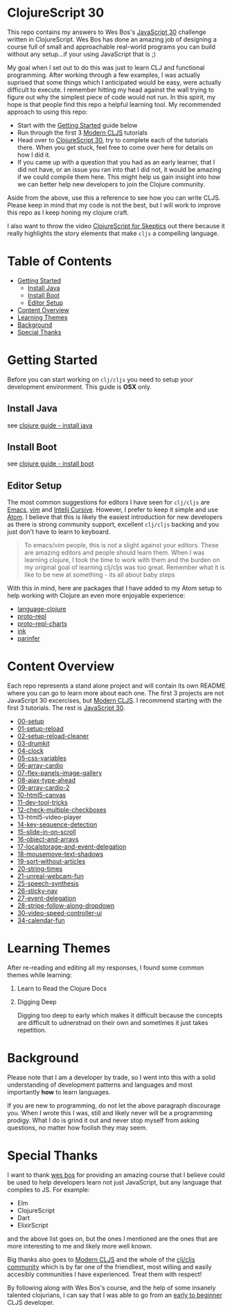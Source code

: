 # ClojureScript 30

This repo contains my answers to Wes Bos's [JavaScript 30](https://javascript30.com/) challenge written in ClojureScript. Wes Bos has done an amazing job of designing a course full of small and approachable real-world programs you can build without any setup...if your using JavaScript that is ;)

My goal when I set out to do this was just to learn CLJ and functional programming. After working through a few examples, I was actually suprised that some things which I anticipated would be easy, were actually difficult to execute. I remember hitting my head against the wall trying to figure out why the simplest piece of code would not run. In this spirit, my hope is that people find this repo a helpful learning tool. My recommended approach to using this repo:

- Start with the [Getting Started](getting-started) guide below
- Run through the first 3 [Modern CLJS](https://github.com/magomimmo/modern-cljs) tutorials
- Head over to [ClojureScript 30](https://javascript30.com/), try to complete each of the tutorials there. When you get stuck, feel free to come over here for details on how I did it.
- If you came up with a question that you had as an early learner, that I did not have, or an issue you ran into that I did not, it would be amazing if we could compile them here. This might help us gain insight into how we can better help new developers to join the Clojure community.

Aside from the above, use this a reference to see how you can write CLJS. Please keep in mind that my code is not the best, but I will work to improve this repo as I keep honing my clojure craft.

I also want to throw the video [ClojureScript for Skeptics](https://www.youtube.com/watch?v=gsffg5xxFQI&feature=player_embedded) out there because it really highlights the story elements that make `cljs` a compelling language.

# Table of Contents

- [Getting Started](#getting-started)
  - [Install Java](#install-java)
  - [Install Boot](#install-boot)
  - [Editor Setup](#editor-setup)
- [Content Overview](#content-overview)
- [Learning Themes](#learning-themes)
- [Background](#background)
- [Special Thanks](#special-thanks)

# Getting Started

Before you can start working on `clj/cljs` you need to setup your development environment. This guide is **OSX** only.

## Install Java

see [clojure guide - install java](https://tkjone.github.io/clojure-guide/v1/guide/#Install-Java)

## Install Boot

see [clojure guide - install boot](https://tkjone.github.io/clojure-guide/v1/guide/#Install-Boot)

## Editor Setup

The most common suggestions for editors I have seen for `clj/cljs` are [Emacs](https://www.gnu.org/software/emacs/), [vim](http://www.vim.org/) and [Intelij Cursive](https://cursive-ide.com/userguide/paredit.html). However, I prefer to keep it simple and use [Atom](https://atom.io/). I believe that this is likely the easiest introduction for new developers as there is strong community support, excellent `clj/cljs` backing and you just don't have to learn to keyboard.

> To emacs/vim people, this is not a slight against your editors. These are amazing editors and people should learn them. When I was learning clojure, I took the time to work with them and the burden on my original goal of learning clj/cljs was too great. Remember what it is like to be new at something - its all about baby steps

With this in mind, here are packages that I have added to my Atom setup to help working with Clojure an even more enjoyable experience:

- [language-clojure](https://atom.io/packages/language-clojure)
- [proto-repl](https://atom.io/packages/proto-repl)
- [proto-repl-charts](https://atom.io/packages/proto-repl-charts)
- [ink](https://atom.io/packages/ink)
- [parinfer](https://atom.io/packages/parinfer)

# Content Overview

Each repo represents a stand alone project and will contain its own README where you can go to learn more about each one. The first 3 projects are not JavaScript 30 excercises, but [Modern CLJS](https://github.com/magomimmo/modern-cljs). I recommend starting with the first 3 tutorials. The rest is [JavaScript 30](https://javascript30.com/).

- [00-setup](https://github.com/tkjone/clojurescript-30/tree/master/00-setup)
- [01-setup-reload](https://github.com/tkjone/clojurescript-30/tree/master/01-setup-reload)
- [02-setup-reload-cleaner](https://github.com/tkjone/clojurescript-30/tree/master/02-setup-reload-custom)
- [03-drumkit](https://github.com/tkjone/clojurescript-30/tree/master/03-drumkit)
- [04-clock](https://github.com/tkjone/clojurescript-30/tree/master/04-clock)
- [05-css-variables](https://github.com/tkjone/clojurescript-30/tree/master/04-clock)
- [06-array-cardio](https://github.com/tkjone/clojurescript-30/tree/master/05-css-variables)
- [07-flex-panels-image-gallery](https://github.com/tkjone/clojurescript-30/tree/master/07-flex-panels-image-gallery)
- [08-ajax-type-ahead](https://github.com/tkjone/clojurescript-30/tree/master/08-ajax-type-ahead)
- [09-array-cardio-2](https://github.com/tkjone/clojurescript-30/tree/master/09-array-cardio-2)
- [10-html5-canvas](https://github.com/tkjone/clojurescript-30/tree/master/10-html5-canvas)
- [11-dev-tool-tricks](https://github.com/tkjone/clojurescript-30/tree/master/11-dev-tool-tricks)
- [12-check-multiple-checkboxes](https://github.com/tkjone/clojurescript-30/tree/master/12-check-multiple-checkboxes)
- 13-html5-video-player
- [14-key-sequence-detection](https://github.com/tkjone/clojurescript-30/tree/master/14-key-sequence-detection)
- [15-slide-in-on-scroll](https://github.com/tkjone/clojurescript-30/tree/master/15-slide-in-on-scroll)
- [16-object-and-arrays](https://github.com/tkjone/clojurescript-30/tree/master/16-object-and-arrays)
- [17-localstorage-and-event-delegation](https://github.com/tkjone/clojurescript-30/tree/master/17-localstorage-and-event-delegation)
- [18-mousemove-text-shadows](https://github.com/tkjone/clojurescript-30/tree/master/18-mousemove-text-shadows)
- [19-sort-without-articles](https://github.com/tkjone/clojurescript-30/tree/master/19-sort-without-articles)
- [20-string-times](https://github.com/tkjone/clojurescript-30/tree/master/20-string-times)
- [21-unreal-webcam-fun](https://github.com/tkjone/clojurescript-30/tree/master/21-unreal-webcam-fun)
- [25-speech-synthesis](https://github.com/tkjone/clojurescript-30/tree/master/25-speech-synthesis)
- [26-sticky-nav](https://github.com/tkjone/clojurescript-30/tree/master/26-sticky-nav)
- [27-event-delegation](https://github.com/tkjone/clojurescript-30/tree/master/27-event-delegation)
- [28-stripe-follow-along-dropdown](https://github.com/tkjone/clojurescript-30/tree/master/28-stripe-follow-along-dropdown)
- [30-video-speed-controller-ui](https://github.com/tkjone/clojurescript-30/tree/master/30-video-speed-controller-ui)
- [34-calendar-fun](https://github.com/tkjone/clojurescript-30/tree/master/34-calendar-fun)

# Learning Themes

After re-reading and editing all my responses, I found some common themes while learning:

1.  Learn to Read the Clojure Docs

2.  Digging Deep

    Digging too deep to early which makes it difficult because the concepts are difficult to udnerstnad on their own and sometimes it just takes repetition.

# Background

Please note that I am a developer by trade, so I went into this with a solid understanding of development patterns and languages and most importantly **how** to learn languages.

If you are new to programming, do not let the above paragraph discourage you. When I wrote this I was, still and likely never will be a programming prodigy. What I do is grind it out and never stop myself from asking questions, no matter how foolish they may seem.

# Special Thanks

I want to thank [wes bos](https://github.com/wesbos) for providing an amazing course that I believe could be used to help developers learn not just JavaScript, but any language that compiles to JS. For example:

- Elm
- ClojureScript
- Dart
- ElixirScript

and the above list goes on, but the ones I mentioned are the ones that are more interesting to me and likely more well known.

Big thanks also goes to [Modern CLJS](https://github.com/magomimmo/modern-cljs) and the whole of the [clj/cljs community](http://clojurians.net/) which is by far one of the friendliest, most willing and easily accesibly communities I have experienced. Treat them with respect!

By following along with Wes Bos's course, and the help of some insanely talented clojurians, I can say that I was able to go from an [early to beginner ](https://zedshaw.com/2015/06/16/early-vs-beginning-coders/) CLJS developer.
